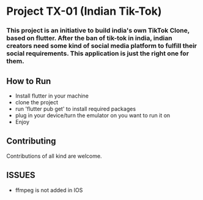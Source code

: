 # Project TX-01 (Indian Tik-Tok)
### This project is an initiative to build india's own TikTok Clone, based on flutter. After the ban of tik-tok in india, indian creators need some kind of social media platform to fulfill their social requirements. This application is just the right one for them. 

## How to Run
- Install flutter in your machine
- clone the project
- run 'flutter pub get' to install required packages
- plug in your device/turn the emulator on you want to run it on
- Enjoy

## Contributing
Contributions of all kind are welcome.

## ISSUES
- ffmpeg is not added in IOS
